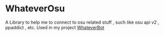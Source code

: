 # WhateverOsu
A Library to help me to connect to osu related stuff , such like osu api v2 , ppaddict , etc.
Used in my project [WhateverBot](https://github.com/bloodnighttw/WhateverBot)
